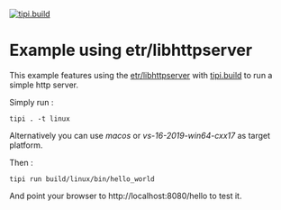 [![tipi.build](https://github.com/tipi-deps/example-libhttpserver/workflows/tipi.build/badge.svg)](https://github.com/tipi-deps/example-libhttpserver/actions/workflows/ci.yml)

# Example using etr/libhttpserver

This example features using the [etr/libhttpserver](https://github.com/etr/libhttpserver) with [tipi.build](https://tipi.build) to run a simple http server.

Simply run : 

```
tipi . -t linux
```
Alternatively you can use *macos* or *vs-16-2019-win64-cxx17* as target platform.

Then : 

```
tipi run build/linux/bin/hello_world
```

And point your browser to http://localhost:8080/hello to test it.

